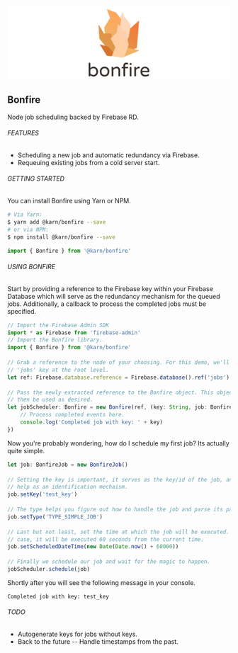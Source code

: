 ![Front End Developer Desk](docs/img/header.png)


## Bonfire
Node job scheduling backed by Firebase RD.


###### FEATURES
- Scheduling a new job and automatic redundancy via Firebase.
- Requeuing existing jobs from a cold server start.


###### GETTING STARTED
You can install Bonfire using Yarn or NPM.

```sh
# Via Yarn:
$ yarn add @karn/bonfire --save
# or via NPM:
$ npm install @karn/bonfire --save
```

```javascript
import { Bonfire } from '@karn/bonfire'
```


###### USING BONFIRE
Start by providing a reference to the Firebase key within your Firebase Database which will serve as the redundancy mechanism for the queued jobs. Additionally, a callback to process the completed jobs must be specified.

```javascript
// Import the Firebase Admin SDK
import * as Firebase from 'firebase-admin'
// Import the Bonfire library.
import { Bonfire } from '@karn/bonfire'

// Grab a reference to the node of your choosing. For this demo, we'll use the
// 'jobs' key at the root level.
let ref: Firebase.database.reference = Firebase.database().ref('jobs')

// Pass the newly extracted reference to the Bonfire object. This object can
// then be used as desired.
let jobScheduler: Bonfire = new Bonfire(ref, (key: String, job: BonfireJob) => {
    // Process completed events here.
    console.log('Completed job with key: ' + key)
})
```

Now you're probably wondering, how do I schedule my first job? Its actually quite simple.
```javascript
let job: BonfireJob = new BonfireJob()

// Setting the key is important, it serves as the key/id of the job, and will
// help as an identification mechaism.
job.setKey('test_key') 

// The type helps you figure out how to handle the job and parse its payload.
job.setType('TYPE_SIMPLE_JOB')

// Last but not least, set the time at which the job will be executed. In this
// case, it will be executed 60 seconds from the current time.
job.setScheduledDateTime(new Date(Date.now() + 60000))

// Finally we schedule our job and wait for the magic to happen.
jobScheduler.schedule(job)
```

Shortly after you will see the following message in your console.
```
Completed job with key: test_key
```


###### TODO
- Autogenerate keys for jobs without keys.
- Back to the future -- Handle timestamps from the past.
